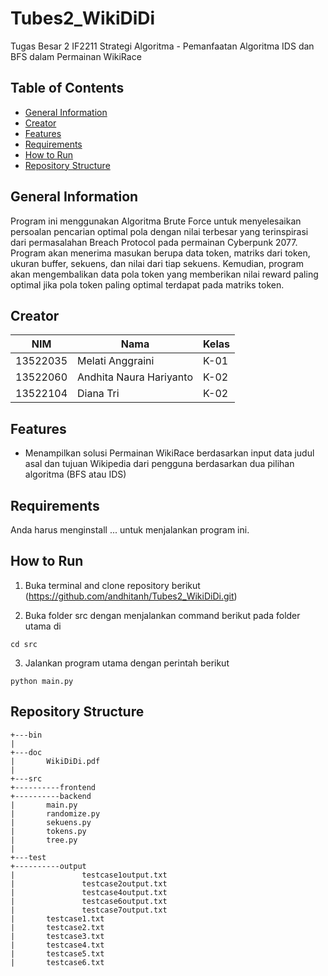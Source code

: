# Tubes2_WikiDiDi
Tugas Besar 2 IF2211 Strategi Algoritma - Pemanfaatan Algoritma IDS dan BFS dalam Permainan WikiRace

## Table of Contents
* [General Information](#general-information)
* [Creator](#creator)
* [Features](#features)
* [Requirements](#requirements)
* [How to Run](#how-to-run)
* [Repository Structure](#repository-structure)

## General Information
Program ini menggunakan Algoritma Brute Force untuk menyelesaikan persoalan pencarian optimal pola dengan nilai terbesar yang terinspirasi dari permasalahan Breach Protocol pada permainan Cyberpunk 2077. Program akan menerima masukan berupa data token, matriks dari token, ukuran buffer, sekuens, dan nilai dari tiap sekuens. Kemudian, program akan mengembalikan data pola token yang memberikan nilai reward paling optimal jika pola token paling optimal terdapat pada matriks token.

## Creator
| NIM      | Nama                    | Kelas                                                                                                                                                                                                               |
|----------|-------------------------|--------------------------------------------------------------------------------------------------------------------------------------------------------------------------------------------------------------------------------|
| 13522035 | Melati Anggraini           | K-01                                                              |
| 13522060 | Andhita Naura Hariyanto    | K-02                                                              |
| 13522104 | Diana Tri                  | K-02                                                              |

## Features
- Menampilkan solusi Permainan WikiRace berdasarkan input data judul asal dan tujuan Wikipedia dari pengguna berdasarkan dua pilihan algoritma (BFS atau IDS)

## Requirements
Anda harus menginstall ... untuk menjalankan program ini.

## How to Run
1. Buka terminal and clone repository berikut (https://github.com/andhitanh/Tubes2_WikiDiDi.git)

2. Buka folder src dengan menjalankan command berikut pada folder utama di
```
cd src
```

3. Jalankan program utama dengan perintah berikut

```
python main.py
```

## Repository Structure
```
+---bin
|
+---doc
|       WikiDiDi.pdf
|
+---src
+----------frontend 
+----------backend 
|       main.py
|       randomize.py
|       sekuens.py
|       tokens.py
|       tree.py
|
+---test
+----------output                
|               testcase1output.txt
|               testcase2output.txt
|               testcase4output.txt
|               testcase6output.txt
|               testcase7output.txt
|       testcase1.txt
|       testcase2.txt
|       testcase3.txt
|       testcase4.txt
|       testcase5.txt
|       testcase6.txt
```